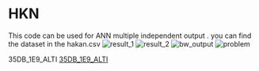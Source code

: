 # HKN
This code can be used for ANN  multiple independent output .
you can find the dataset in the hakan.csv
![result_1](https://user-images.githubusercontent.com/92651381/208316830-863b434e-60b4-4c13-9938-2629d7c08de8.png)
![result_2](https://user-images.githubusercontent.com/92651381/208317051-4b8bf964-388b-4590-8e9f-87079e4959e4.jpeg)
![bw_output](https://user-images.githubusercontent.com/92651381/221803132-0604d580-0bb0-4114-9a9e-f25a871f2b6c.png)
![problem](https://user-images.githubusercontent.com/92651381/221808630-d6f28a57-89ab-46a1-b017-3c3a60852e9f.PNG)


35DB_1E9_ALTI
[35DB_1E9_ALTI](https://user-images.githubusercontent.com/92651381/227140468-15288767-79b8-4340-b71c-5bf856cbace7.PNG)
